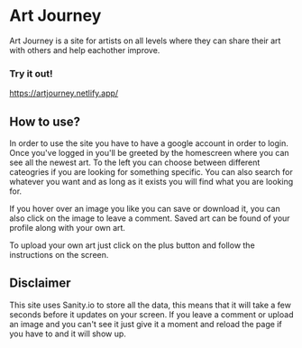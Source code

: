 # Art Journey

Art Journey is a site for artists on all levels where they can share their art with others and help eachother improve.

### Try it out!
https://artjourney.netlify.app/

## How to use?
In order to use the site you have to have a google account in order to login. Once you've logged in you'll be greeted by the homescreen where you can see all the newest art. To the left you can choose between different cateogries if you are looking for something specific. You can also search for whatever you want and as long as it exists you will find what you are looking for. 

If you hover over an image you like you can save or download it, you can also click on the image to leave a comment. Saved art can be found of your profile along with your own art.

To upload your own art just click on the plus button and follow the instructions on the screen.

## Disclaimer
This site uses Sanity.io to store all the data, this means that it will take a few seconds before it updates on your screen. If you leave a comment or upload an image and you can't see it just give it a moment and reload the page if you have to and it will show up.
